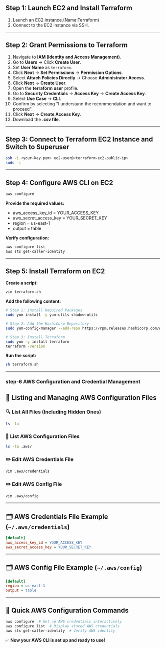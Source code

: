 


## Step 1: Launch EC2 and Install Terraform
1. Launch an EC2 instance.(Name:Terraform)
2. Connect to the EC2 instance via SSH.

---

## Step 2: Grant Permissions to Terraform
1. Navigate to **IAM (Identity and Access Management)**.
2. Go to **Users** → Click **Create User**.
3. Set **User Name** as `terraform`.
4. Click **Next** → **Set Permissions** → **Permission Options**.
5. Select **Attach Policies Directly** → Choose **Administrator Access**.
6. Click **Next** → **Create User**.
7. Open the **terraform user** profile.
8. Go to **Security Credentials** → **Access Key** → **Create Access Key**.
9. Select **Use Case** → **CLI**.
10. Confirm by selecting "I understand the recommendation and want to proceed".
11. Click **Next** → **Create Access Key**.
12. Download the **.csv file**.
---
## Step 3: Connect to Terraform EC2 Instance and Switch to Superuser

```sh
ssh -i <your-key.pem> ec2-user@<terraform-ec2-public-ip>
sudo -i
```

---
## Step 4: Configure AWS CLI on EC2

```sh
aws configure
```

**Provide the required values:**

- aws\_access\_key\_id = YOUR\_ACCESS\_KEY
- aws\_secret\_access\_key = YOUR\_SECRET\_KEY
- region = us-east-1
- output = table

**Verify configuration:**

```sh
aws configure list
aws sts get-caller-identity
```
---
## Step 5: Install Terraform on EC2
**Create a script:**
   ```sh
   vim terraform.sh
   ```
**Add the following content:**
   ```sh
   # Step 1: Install Required Packages
   sudo yum install -y yum-utils shadow-utils

   # Step 2: Add the HashiCorp Repository
   sudo yum-config-manager --add-repo https://rpm.releases.hashicorp.com/AmazonLinux/hashicorp.repo

   # Step 3: Install Terraform
   sudo yum -y install terraform
   terraform -version
   ```
**Run the script:**
   ```sh
   sh terraform.sh
   ```
---

### step-6  AWS Configuration and Credential Management


## 📌 Listing and Managing AWS Configuration Files

### 🔍 List All Files (Including Hidden Ones)
```bash
ls -la  
```

### 📂 List AWS Configuration Files
```bash
ls -la .aws/ 
```

### ✏️ Edit AWS Credentials File
```bash
vim .aws/credentials
```

### ✏️ Edit AWS Config File
```bash
vim .aws/config  
```

---

## 🗂 AWS Credentials File Example (`~/.aws/credentials`)

```ini
[default]
aws_access_key_id = YOUR_ACCESS_KEY
aws_secret_access_key = YOUR_SECRET_KEY
```

---

## 🗂 AWS Config File Example (`~/.aws/config`)

```ini
[default]
region = us-east-1
output = table
```

---

## 🚀 Quick AWS Configuration Commands

```bash
aws configure  # Set up AWS credentials interactively
aws configure list  # Display stored AWS credentials
aws sts get-caller-identity  # Verify AWS identity
```

✅ **Now your AWS CLI is set up and ready to use!**  
